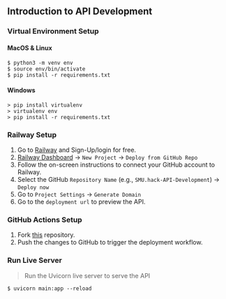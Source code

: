 ## Introduction to API Development

### Virtual Environment Setup

#### MacOS & Linux

```console
$ python3 -m venv env 
$ source env/bin/activate
$ pip install -r requirements.txt
```

#### Windows

```console
> pip install virtualenv 
> virtualenv env
> pip install -r requirements.txt
```

### Railway Setup

1. Go to [Railway](https://railway.app/) and Sign-Up/login for free.
2. [Railway Dashboard](https://railway.app/dashboard) -> `New Project` -> `Deploy from GitHub Repo`
3. Follow the on-screen instructions to connect your GitHub account to Railway. 
3. Select the GitHub `Repository Name` (e.g., `SMU.hack-API-Development`) ->  `Deploy now`
4. Go to `Project Settings` -> `Generate Domain`
5. Go to the `deployment url` to preview the API. 

### GitHub Actions Setup
1. Fork [this](https://github.com/guptajay/SMU.hack-API-Development) repository.
2. Push the changes to GitHub to trigger the deployment workflow. 

### Run Live Server
> Run the Uvicorn live server to serve the API

```console
$ uvicorn main:app --reload
```
